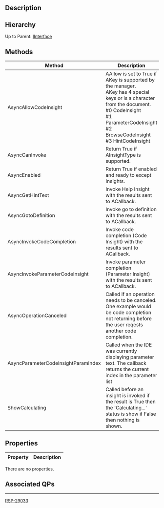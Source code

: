 ## Description

## Hierarchy
Up to Parent: [IInterface](IInterface)

## Methods
| Method | Description |
| ------------- | ------------- |
| AsyncAllowCodeInsight | AAllow is set to True if AKey is supported by the manager. <br/>AKey has 4 special keys or is a character from the document. <br/> #0 CodeInsight <br/> #1 ParameterCodeInsight <br/> #2 BrowseCodeInsight <br/> #3 HintCodeInsight |
| AsyncCanInvoke | Return True if AInsightType is supported.|
| AsyncEnabled | Return True if enabled and ready to except Insights.|
| AsyncGetHintText | Invoke Help Insight with the results sent to ACallback.|
| AsyncGotoDefinition | Invoke go to definition with the results sent to ACallback.|
| AsyncInvokeCodeCompletion | Invoke code completion (Code Insight) with the results sent to ACallback.|
| AsyncInvokeParameterCodeInsight | Invoke parameter completion (Parameter Insight) with the results sent to ACallback.|
| AsyncOperationCanceled | Called if an operation needs to be canceled. One example would be code completion not returning before the user reqests another code completion.|
| AsyncParameterCodeInsightParamIndex | Called when the IDE was currently displaying parameter text. The callback returns the current index in the parameter list | 
| ShowCalculating| Called before an insight is invoked if the result is True then the 'Calculating...' status is show if False then nothing is shown.|

## Properties
| Property | Description |
| ------------- | ------------- |
There are no properties.

## Associated QPs
---
[RSP-29033](https://quality.embarcadero.com/browse/RSP-29033)
